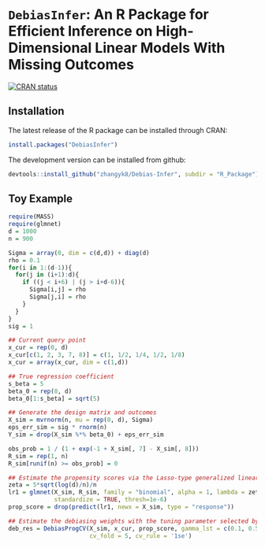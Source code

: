 # ``DebiasInfer``: An R Package for Efficient Inference on High-Dimensional Linear Models With Missing Outcomes

<!-- badges: start -->
[![CRAN status](https://www.r-pkg.org/badges/version/DebiasInfer)](https://CRAN.R-project.org/package=DebiasInfer)
<!-- badges: end -->

## Installation

The latest release of the R package can be installed through CRAN:

```R
install.packages("DebiasInfer")
```

The development version can be installed from github:

```R
devtools::install_github("zhangyk8/Debias-Infer", subdir = "R_Package")
```

## Toy Example

```R
require(MASS)
require(glmnet)
d = 1000
n = 900

Sigma = array(0, dim = c(d,d)) + diag(d)
rho = 0.1
for(i in 1:(d-1)){
  for(j in (i+1):d){
    if ((j < i+6) | (j > i+d-6)){
      Sigma[i,j] = rho
      Sigma[j,i] = rho
    }
  }
}
sig = 1

## Current query point
x_cur = rep(0, d)
x_cur[c(1, 2, 3, 7, 8)] = c(1, 1/2, 1/4, 1/2, 1/8)
x_cur = array(x_cur, dim = c(1,d))

## True regression coefficient
s_beta = 5
beta_0 = rep(0, d)
beta_0[1:s_beta] = sqrt(5)

## Generate the design matrix and outcomes
X_sim = mvrnorm(n, mu = rep(0, d), Sigma)
eps_err_sim = sig * rnorm(n)
Y_sim = drop(X_sim %*% beta_0) + eps_err_sim

obs_prob = 1 / (1 + exp(-1 + X_sim[, 7] - X_sim[, 8]))
R_sim = rep(1, n)
R_sim[runif(n) >= obs_prob] = 0

## Estimate the propensity scores via the Lasso-type generalized linear model
zeta = 5*sqrt(log(d)/n)/n
lr1 = glmnet(X_sim, R_sim, family = "binomial", alpha = 1, lambda = zeta,
             standardize = TRUE, thresh=1e-6)
prop_score = drop(predict(lr1, newx = X_sim, type = "response"))

## Estimate the debiasing weights with the tuning parameter selected by cross-validations.
deb_res = DebiasProgCV(X_sim, x_cur, prop_score, gamma_lst = c(0.1, 0.5, 1),
                       cv_fold = 5, cv_rule = '1se')
```

